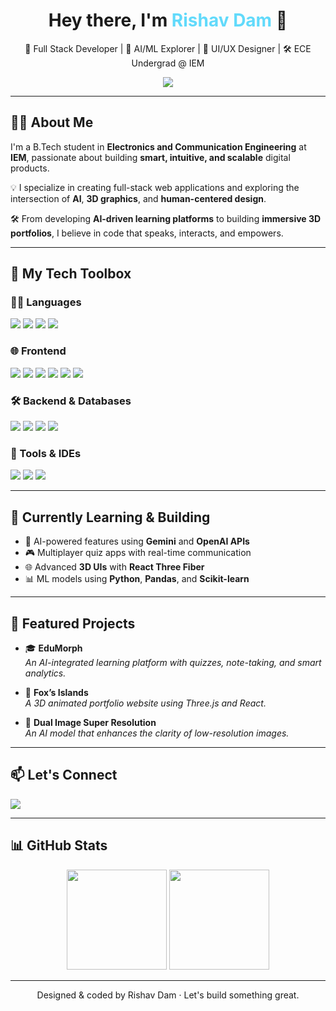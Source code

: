 <h1 align="center">Hey there, I'm <span style="color:#61DAFB">Rishav Dam</span> 👋</h1>
<p align="center">
  🚀 Full Stack Developer | 🤖 AI/ML Explorer | 🎨 UI/UX Designer | 🛠️ ECE Undergrad @ IEM
</p>

<p align="center">
  <img src="https://readme-typing-svg.demolab.com?font=Fira+Code&duration=2500&pause=1000&center=true&vCenter=true&width=435&lines=Building+impactful+tech.;Lover+of+clean+code+%26+design.;Learning+AI+%2B+3D+Web+Magic."/>
</p>

---

## 👨‍💻 About Me

I'm a B.Tech student in **Electronics and Communication Engineering** at **IEM**, passionate about building **smart, intuitive, and scalable** digital products.

💡 I specialize in creating full-stack web applications and exploring the intersection of **AI**, **3D graphics**, and **human-centered design**.

🛠️ From developing **AI-driven learning platforms** to building **immersive 3D portfolios**, I believe in code that speaks, interacts, and empowers.

---

## 🧰 My Tech Toolbox

### 👨‍💻 Languages
<p>
  <img src="https://img.shields.io/badge/C-00599C?style=flat-square&logo=c&logoColor=white" />
  <img src="https://img.shields.io/badge/C++-00599C?style=flat-square&logo=c%2B%2B&logoColor=white" />
  <img src="https://img.shields.io/badge/Python-3670A0?style=flat-square&logo=python&logoColor=white" />
  <img src="https://img.shields.io/badge/JavaScript-F7DF1E?style=flat-square&logo=javascript&logoColor=black" />
</p>

### 🌐 Frontend
<p>
  <img src="https://img.shields.io/badge/HTML5-E34F26?style=flat-square&logo=html5&logoColor=white" />
  <img src="https://img.shields.io/badge/CSS3-1572B6?style=flat-square&logo=css3&logoColor=white" />
  <img src="https://img.shields.io/badge/React-20232A?style=flat-square&logo=react&logoColor=61DAFB" />
  <img src="https://img.shields.io/badge/Next.js-000000?style=flat-square&logo=next.js&logoColor=white" />
  <img src="https://img.shields.io/badge/Three.js-000000?style=flat-square&logo=three.js&logoColor=white" />
  <img src="https://img.shields.io/badge/Tailwind_CSS-38B2AC?style=flat-square&logo=tailwind-css&logoColor=white" />
</p>

### 🛠️ Backend & Databases
<p>
  <img src="https://img.shields.io/badge/Node.js-339933?style=flat-square&logo=node.js&logoColor=white" />
  <img src="https://img.shields.io/badge/Express.js-000000?style=flat-square&logo=express&logoColor=white" />
  <img src="https://img.shields.io/badge/MongoDB-47A248?style=flat-square&logo=mongodb&logoColor=white" />
  <img src="https://img.shields.io/badge/Redis-DC382D?style=flat-square&logo=redis&logoColor=white" />
</p>

### 🧩 Tools & IDEs
<p>
  <img src="https://img.shields.io/badge/VS_Code-007ACC?style=flat-square&logo=visual-studio-code&logoColor=white" />
  <img src="https://img.shields.io/badge/Git-F05032?style=flat-square&logo=git&logoColor=white" />
  <img src="https://img.shields.io/badge/GitHub-181717?style=flat-square&logo=github&logoColor=white" />
</p>

---

## 🌱 Currently Learning & Building

- 🤖 AI-powered features using **Gemini** and **OpenAI APIs**
- 🎮 Multiplayer quiz apps with real-time communication
- 🌐 Advanced **3D UIs** with **React Three Fiber**
- 📊 ML models using **Python**, **Pandas**, and **Scikit-learn**

---

## 🚀 Featured Projects

- 🎓 **EduMorph**  
  *An AI-integrated learning platform with quizzes, note-taking, and smart analytics.*

- 🦊 **Fox’s Islands**  
  *A 3D animated portfolio website using Three.js and React.*

- 🧠 **Dual Image Super Resolution**  
  *An AI model that enhances the clarity of low-resolution images.*

---

## 📫 Let's Connect

<p>
  <a href="https://www.linkedin.com/in/rishav-dam-b1016a305" target="_blank">
    <img src="https://img.shields.io/badge/LinkedIn-blue?style=flat-square&logo=linkedin" />
  </a>
</p>

---

## 📊 GitHub Stats

<p align="center">
  <img src="https://github-readme-stats.vercel.app/api?username=devrishavD&show_icons=true&theme=radical" height="160" />
  <img src="https://github-readme-streak-stats.herokuapp.com/?user=devrishavD&theme=radical" height="160" />
</p>

---

<!-- Footer Note -->
<p align="center">
  Designed & coded by Rishav Dam · Let's build something great.
</p>
